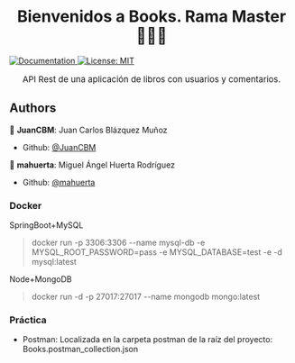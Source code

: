 <h1 align="center">Bienvenidos a Books. Rama Master   👨🏻‍💻   </h1>
<p>
  <a href="/docs" target="_blank">
    <img alt="Documentation" src="https://img.shields.io/badge/documentation-yes-brightgreen.svg" />
  </a>
  <a href="#" target="_blank">
    <img alt="License: MIT" src="https://img.shields.io/badge/License-MIT-yellow.svg" />
  </a>
</p>

<p align="center" style="font-size: 15px;"> API Rest de una aplicación de libros con usuarios y comentarios. </p>

## Authors

👤 **JuanCBM**: Juan Carlos Blázquez Muñoz
* Github: [@JuanCBM](https://github.com/JuanCBM)

👤 **mahuerta**: Miguel Ángel Huerta Rodríguez
* Github: [@mahuerta](https://github.com/mahuerta)


### Docker
SpringBoot+MySQL
> docker run -p 3306:3306 --name mysql-db -e MYSQL_ROOT_PASSWORD=pass -e MYSQL_DATABASE=test -e -d mysql:latest

Node+MongoDB
> docker run -d -p 27017:27017 --name mongodb mongo:latest   


### Práctica
- Postman: Localizada en la carpeta postman de la raíz del proyecto: Books.postman_collection.json
